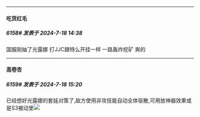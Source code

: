 ﻿
*****

####  吃货红毛  
##### 6158#       发表于 2024-7-18 14:38

国服刚抽了光露娜 打JJC跟特么开挂一样 一路轰炸挖矿 爽的


*****

####  高卷杏  
##### 6159#       发表于 2024-7-18 15:20

已经想好光露娜的套娃对策了,敌方使用非攻技能自动全体驱散,可用放神器效果或是S3被动里<img src="https://static.saraba1st.com/image/smiley/face/41.gif" referrerpolicy="no-referrer">

